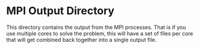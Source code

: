 MPI Output Directory
====================

This directory contains the output from the MPI processes.  That is if you use multiple cores to solve 
the problem, this will have a set of files per core that will get combined back together into a single
output file.